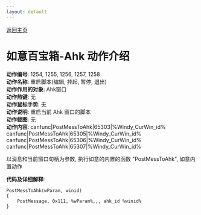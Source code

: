 ```yaml
---
layout: default
---
```

<link rel="stylesheet" href="../Actions/css/atom-one-light.min.css">
<script src="../Actions/js/highlight.min.js"></script>
<script>hljs.highlightAll();</script>

[返回主页](../index.md)

# [](#header-2) 如意百宝箱-Ahk 动作介绍

**动作编号**: 1254, 1255, 1256, 1257, 1258  
**动作名称**: 重启脚本(编辑, 挂起, 暂停, 退出)  
**动作作用的对象**: Ahk窗口  
**动作热键**: 无  
**动作鼠标手势**: 无  
**动作说明**: 重启当前 Ahk 窗口的脚本  
**动作截图**: 无  
**动作内容**: 
canfunc|PostMessToAhk|65303|%Windy_CurWin_id%  
canfunc|PostMessToAhk|65305|%Windy_CurWin_id%  
canfunc|PostMessToAhk|65306|%Windy_CurWin_id%  
canfunc|PostMessToAhk|65307|%Windy_CurWin_id%  

以消息和当前窗口句柄为参数, 执行如意的内置的函数 "PostMessToAhk", 如意内置动作  

**代码及详细解释**:  

```Autohotkey
PostMessToAhk(wParam, winid)
{
	PostMessage, 0x111, %wParam%,,, ahk_id %winid%
}
```
